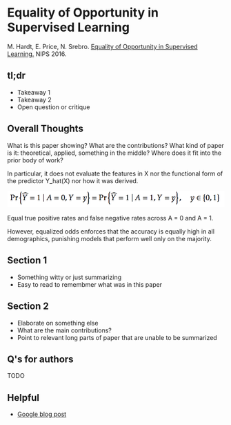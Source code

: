 # Equality of Opportunity in Supervised Learning

M. Hardt, E. Price, N. Srebro. [Equality of Opportunity in Supervised Learning.](https://arxiv.org/pdf/1610.02413v1.pdf) NIPS 2016. 

## tl;dr
 - Takeaway 1
 - Takeaway 2
 - Open question or critique

## Overall Thoughts
What is this paper showing? What are the contributions? What kind of paper is it: theoretical, applied, something in the middle? Where does it fit into the prior body of work?

In particular, it does not evaluate the features in X nor the functional form of the predictor Y_hat(X) nor how it was derived.

![Equalized odds](../img/HarPriSre_nips16/obj.png)

Equal true positive rates and false negative rates across A = 0 and A = 1.

However, equalized odds enforces that the accuracy is equally
high in all demographics, punishing models that perform well only on the majority.

## Section 1
 - Something witty or just summarizing
 - Easy to read to remembmer what was in this paper

## Section 2
 - Elaborate on something else
 - What are the main contributions?
 - Point to relevant long parts of paper that are unable to be summarized


## Q's for authors
TODO

## Helpful
 - [Google blog post](https://research.googleblog.com/2016/10/equality-of-opportunity-in-machine.html)